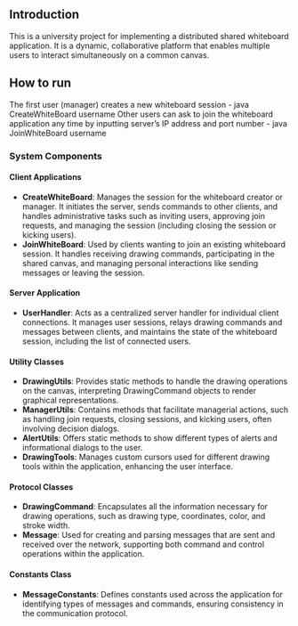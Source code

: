 ## Introduction
This is a university project for implementing a distributed shared whiteboard application.
It is a dynamic, collaborative platform that enables multiple users to interact simultaneously on a common canvas.

## How to run
The first user (manager) creates a new whiteboard session
    - java CreateWhiteBoard <serverIPAddress> <serverPort> username
Other users can ask to join the whiteboard application any time by inputting server’s IP address and port number
    - java JoinWhiteBoard <serverIPAddress> <serverPort> username


### System Components

#### Client Applications

- **CreateWhiteBoard**: Manages the session for the whiteboard creator or manager. It initiates the server, sends commands to other clients, and handles administrative tasks such as inviting users, approving join requests, and managing the session (including closing the session or kicking users).
- **JoinWhiteBoard**: Used by clients wanting to join an existing whiteboard session. It handles receiving drawing commands, participating in the shared canvas, and managing personal interactions like sending messages or leaving the session.

#### Server Application

- **UserHandler**: Acts as a centralized server handler for individual client connections. It manages user sessions, relays drawing commands and messages between clients, and maintains the state of the whiteboard session, including the list of connected users.

#### Utility Classes

- **DrawingUtils**: Provides static methods to handle the drawing operations on the canvas, interpreting DrawingCommand objects to render graphical representations.
- **ManagerUtils**: Contains methods that facilitate managerial actions, such as handling join requests, closing sessions, and kicking users, often involving decision dialogs.
- **AlertUtils**: Offers static methods to show different types of alerts and informational dialogs to the user.
- **DrawingTools**: Manages custom cursors used for different drawing tools within the application, enhancing the user interface.

#### Protocol Classes

- **DrawingCommand**: Encapsulates all the information necessary for drawing operations, such as drawing type, coordinates, color, and stroke width.
- **Message**: Used for creating and parsing messages that are sent and received over the network, supporting both command and control operations within the application.

#### Constants Class

- **MessageConstants**: Defines constants used across the application for identifying types of messages and commands, ensuring consistency in the communication protocol.
